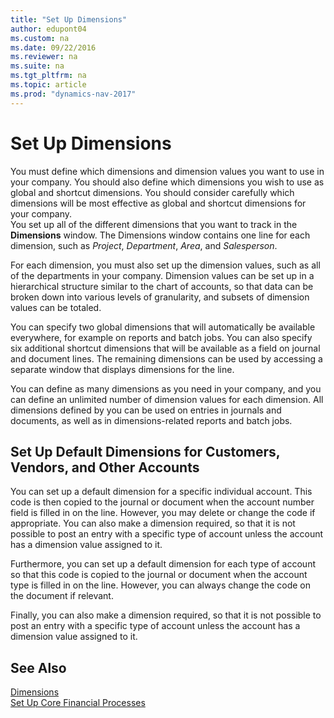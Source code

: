 ```yaml
---
title: "Set Up Dimensions"
author: edupont04
ms.custom: na
ms.date: 09/22/2016
ms.reviewer: na
ms.suite: na
ms.tgt_pltfrm: na
ms.topic: article
ms.prod: "dynamics-nav-2017"
---
```


# Set Up Dimensions
You must define which dimensions and dimension values you want to use in your company. You should also define which dimensions you wish to use as global and shortcut dimensions. You should consider carefully which dimensions will be most effective as global and shortcut dimensions for your company.  
You set up all of the different dimensions that you want to track in the **Dimensions** window. The Dimensions window contains one line for each dimension, such as *Project*, *Department*, *Area*, and *Salesperson*.  

For each dimension, you must also set up the dimension values, such as all of the departments in your company. Dimension values can be set up in a hierarchical structure similar to the chart of accounts, so that data can be broken down into various levels of granularity, and subsets of dimension values can be totaled.  

You can specify two global dimensions that will automatically be available everywhere, for example on reports and batch jobs. You can also specify six additional shortcut dimensions that will be available as a field on journal and document lines. The remaining dimensions can be used by accessing a separate window that displays dimensions for the line.  

You can define as many dimensions as you need in your company, and you can define an unlimited number of dimension values for each dimension. All dimensions defined by you can be used on entries in journals and documents, as well as in dimensions-related reports and batch jobs.  

## Set Up Default Dimensions for Customers, Vendors, and Other Accounts
You can set up a default dimension for a specific individual account. This code is then copied to the journal or document when the account number field is filled in on the line. However, you may delete or change the code if appropriate. You can also make a dimension required, so that it is not possible to post an entry with a specific type of account unless the account has a dimension value assigned to it.  

Furthermore, you can set up a default dimension for each type of account so that this code is copied to the journal or document when the account type is filled in on the line. However, you can always change the code on the document if relevant.  

Finally, you can also make a dimension required, so that it is not possible to post an entry with a specific type of account unless the account has a dimension value assigned to it.

## See Also
[Dimensions](finance-setup-dimensions.md)  
[Set Up Core Financial Processes](finance-setup-finance.md)
